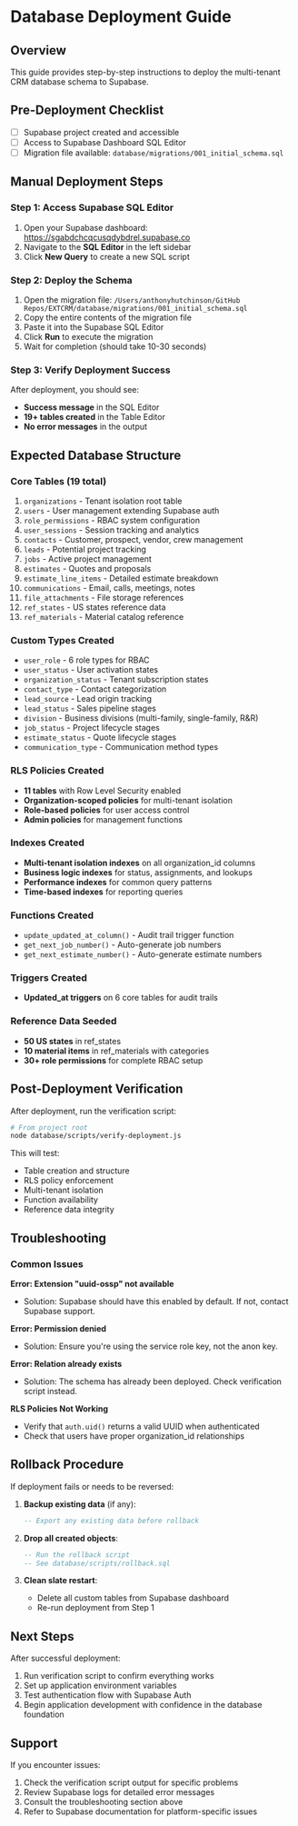 # Database Deployment Guide

## Overview
This guide provides step-by-step instructions to deploy the multi-tenant CRM database schema to Supabase.

## Pre-Deployment Checklist
- [ ] Supabase project created and accessible
- [ ] Access to Supabase Dashboard SQL Editor
- [ ] Migration file available: `database/migrations/001_initial_schema.sql`

## Manual Deployment Steps

### Step 1: Access Supabase SQL Editor
1. Open your Supabase dashboard: https://sgabdchcqcusqdybdrel.supabase.co
2. Navigate to the **SQL Editor** in the left sidebar
3. Click **New Query** to create a new SQL script

### Step 2: Deploy the Schema
1. Open the migration file: `/Users/anthonyhutchinson/GitHub Repos/EXTCRM/database/migrations/001_initial_schema.sql`
2. Copy the entire contents of the migration file
3. Paste it into the Supabase SQL Editor
4. Click **Run** to execute the migration
5. Wait for completion (should take 10-30 seconds)

### Step 3: Verify Deployment Success
After deployment, you should see:
- **Success message** in the SQL Editor
- **19+ tables created** in the Table Editor
- **No error messages** in the output

## Expected Database Structure

### Core Tables (19 total)
1. `organizations` - Tenant isolation root table
2. `users` - User management extending Supabase auth
3. `role_permissions` - RBAC system configuration
4. `user_sessions` - Session tracking and analytics
5. `contacts` - Customer, prospect, vendor, crew management
6. `leads` - Potential project tracking
7. `jobs` - Active project management
8. `estimates` - Quotes and proposals
9. `estimate_line_items` - Detailed estimate breakdown
10. `communications` - Email, calls, meetings, notes
11. `file_attachments` - File storage references
12. `ref_states` - US states reference data
13. `ref_materials` - Material catalog reference

### Custom Types Created
- `user_role` - 6 role types for RBAC
- `user_status` - User activation states
- `organization_status` - Tenant subscription states
- `contact_type` - Contact categorization
- `lead_source` - Lead origin tracking
- `lead_status` - Sales pipeline stages
- `division` - Business divisions (multi-family, single-family, R&R)
- `job_status` - Project lifecycle stages
- `estimate_status` - Quote lifecycle stages
- `communication_type` - Communication method types

### RLS Policies Created
- **11 tables** with Row Level Security enabled
- **Organization-scoped policies** for multi-tenant isolation
- **Role-based policies** for user access control
- **Admin policies** for management functions

### Indexes Created
- **Multi-tenant isolation indexes** on all organization_id columns
- **Business logic indexes** for status, assignments, and lookups
- **Performance indexes** for common query patterns
- **Time-based indexes** for reporting queries

### Functions Created
- `update_updated_at_column()` - Audit trail trigger function
- `get_next_job_number()` - Auto-generate job numbers
- `get_next_estimate_number()` - Auto-generate estimate numbers

### Triggers Created
- **Updated_at triggers** on 6 core tables for audit trails

### Reference Data Seeded
- **50 US states** in ref_states
- **10 material items** in ref_materials with categories
- **30+ role permissions** for complete RBAC setup

## Post-Deployment Verification

After deployment, run the verification script:

```bash
# From project root
node database/scripts/verify-deployment.js
```

This will test:
- Table creation and structure
- RLS policy enforcement
- Multi-tenant isolation
- Function availability
- Reference data integrity

## Troubleshooting

### Common Issues

**Error: Extension "uuid-ossp" not available**
- Solution: Supabase should have this enabled by default. If not, contact Supabase support.

**Error: Permission denied**
- Solution: Ensure you're using the service role key, not the anon key.

**Error: Relation already exists**
- Solution: The schema has already been deployed. Check verification script instead.

**RLS Policies Not Working**
- Verify that `auth.uid()` returns a valid UUID when authenticated
- Check that users have proper organization_id relationships

## Rollback Procedure

If deployment fails or needs to be reversed:

1. **Backup existing data** (if any):
   ```sql
   -- Export any existing data before rollback
   ```

2. **Drop all created objects**:
   ```sql
   -- Run the rollback script
   -- See database/scripts/rollback.sql
   ```

3. **Clean slate restart**:
   - Delete all custom tables from Supabase dashboard
   - Re-run deployment from Step 1

## Next Steps

After successful deployment:
1. Run verification script to confirm everything works
2. Set up application environment variables
3. Test authentication flow with Supabase Auth
4. Begin application development with confidence in the database foundation

## Support

If you encounter issues:
1. Check the verification script output for specific problems
2. Review Supabase logs for detailed error messages
3. Consult the troubleshooting section above
4. Refer to Supabase documentation for platform-specific issues